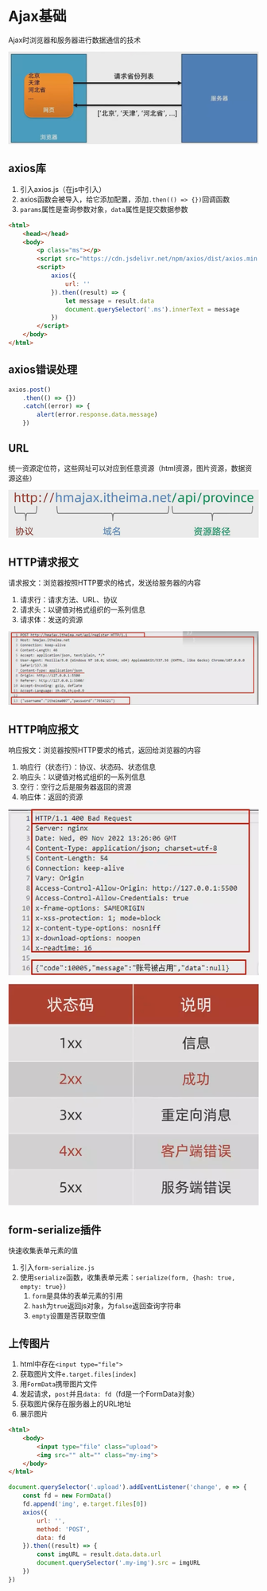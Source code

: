 # Ajax基础

Ajax时浏览器和服务器进行数据通信的技术  

![Alt text](./image/image.png)  

## axios库

1. 引入axios.js（在js中引入）
2. axios函数会被导入，给它添加配置，添加`.then(() => {})`回调函数
3. `params`属性是查询参数对象，`data`属性是提交数据参数

```html
<html>
    <head></head>
    <body>
        <p class="ms"></p>
        <script src="https://cdn.jsdelivr.net/npm/axios/dist/axios.min.js"></script>
        <script>
            axios({
                url: ''
            }).then((result) => {
                let message = result.data
                document.querySelector('.ms').innerText = message
            })
        </script>
    </body>
</html>
```

## axios错误处理

```js
axios.post()
    .then(() => {})
    .catch((error) => {
        alert(error.response.data.message)
    })
```

## URL

统一资源定位符，这些网址可以对应到任意资源（html资源，图片资源，数据资源这些）  

![Alt text](./image/image-1.png)  

## HTTP请求报文

请求报文：浏览器按照HTTP要求的格式，发送给服务器的内容  

1. 请求行：请求方法、URL、协议
2. 请求头：以键值对格式组织的一系列信息
3. 请求体：发送的资源

![Alt text](./image/image-2.png)  

## HTTP响应报文

响应报文：浏览器按照HTTP要求的格式，返回给浏览器的内容  

1. 响应行（状态行）：协议、状态码、状态信息
2. 响应头：以键值对格式组织的一系列信息
3. 空行：空行之后是服务器返回的资源
4. 响应体：返回的资源

![Alt text](./image/image-3.png)  
  
![Alt text](./image/image-4.png)  

## form-serialize插件

快速收集表单元素的值  

1. 引入`form-serialize.js`
2. 使用`serialize`函数，收集表单元素：`serialize(form, {hash: true, empty: true})`
   1. `form`是具体的表单元素的引用
   2. `hash`为`true`返回js对象，为`false`返回查询字符串
   3. `empty`设置是否获取空值

## 上传图片

1. html中存在`<input type="file">`
2. 获取图片文件`e.target.files[index]`
3. 用`FormData`携带图片文件
4. 发起请求，`post`并且`data: fd`（fd是一个FormData对象）
5. 获取图片保存在服务器上的URL地址
6. 展示图片

```html
<html>
    <body>
        <input type="file" class="upload">
        <img src="" alt="" class="my-img">
    </body>
</html>
```

```js
document.querySelector('.upload').addEventListener('change', e => {
    const fd = new FormData()
    fd.append('img', e.target.files[0])
    axios({
        url: '',
        method: 'POST',
        data: fd
    }).then((result) => {
        const imgURL = result.data.data.url
        document.querySelector('.my-img').src = imgURL
    })
})
```
